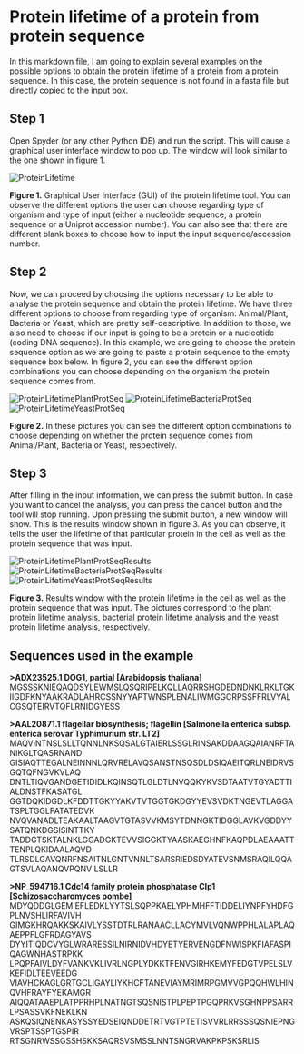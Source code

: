 # Protein lifetime of a protein from protein sequence

In this markdown file, I am going to explain several examples on the possible options to obtain the protein lifetime of a protein from a protein sequence. In this case, the protein sequence is not found in a fasta file but directly copied to the input box.

## Step 1

Open Spyder (or any other Python IDE) and run the script. This will cause a graphical user interface window to pop up. The window will look similar to the one shown in figure 1.

![ProteinLifetime](https://user-images.githubusercontent.com/70640998/111024653-3fba0280-83e0-11eb-858e-6c485913f7b5.jpg)

**Figure 1.** Graphical User Interface (GUI) of the protein lifetime tool. You can observe the different options the user can choose regarding type of organism and type of input (either a nucleotide sequence, a protein sequence or a Uniprot accession number). You can also see that there are different blank boxes to choose how to input the input sequence/accession number.

## Step 2

Now, we can proceed by choosing the options necessary to be able to analyse the protein sequence and obtain the protein lifetime. We have three different options to choose from regarding type of organism: Animal/Plant, Bacteria or Yeast, which are pretty self-descriptive. In addition to those, we also need to choose if our input is going to be a protein or a nucleotide (coding DNA sequence). In this example, we are going to choose the protein sequence option as we are going to paste a protein sequence to the empty sequence box below. In figure 2, you can see the different option combinations you can choose depending on the organism the protein sequence comes from.

![ProteinLifetimePlantProtSeq](https://user-images.githubusercontent.com/70640998/111027216-18b6fd00-83ef-11eb-90e3-7a0a9f4087a6.jpg) ![ProteinLifetimeBacteriaProtSeq](https://user-images.githubusercontent.com/70640998/111027218-1ce31a80-83ef-11eb-9016-9fe945b968d6.jpg)  ![ProteinLifetimeYeastProtSeq](https://user-images.githubusercontent.com/70640998/111027224-21a7ce80-83ef-11eb-9405-6f3e041626e6.jpg)

**Figure 2.** In these pictures you can see the different option combinations to choose depending on whether the protein sequence comes from Animal/Plant, Bacteria or Yeast, respectively.

## Step 3

After filling in the input information, we can press the submit button. In case you want to cancel the analysis, you can press the cancel button and the tool will stop running. Upon pressing the submit button, a new window will show. This is the results window shown in figure 3. As you can observe, it tells the user the lifetime of that particular protein in the cell as well as the protein sequence that was input.

![ProteinLifetimePlantProtSeqResults](https://user-images.githubusercontent.com/70640998/111027242-59167b00-83ef-11eb-8719-5d5cd2f90612.jpg)  ![ProteinLifetimeBacteriaProtSeqResults](https://user-images.githubusercontent.com/70640998/111027245-5d429880-83ef-11eb-8d00-0bcbcf49e39e.jpg) ![ProteinLifetimeYeastProtSeqResults](https://user-images.githubusercontent.com/70640998/111027248-65023d00-83ef-11eb-8d88-b977b2018121.jpg)

**Figure 3.** Results window with the protein lifetime in the cell as well as the protein sequence that was input. The pictures correspond to the plant protein lifetime analysis, bacterial protein lifetime analysis and the yeast protein lifetime analysis, respectively. 

## Sequences used in the example

**>ADX23525.1 DOG1, partial [Arabidopsis thaliana]**
MGSSSKNIEQAQDSYLEWMSLQSQRIPELKQLLAQRRSHGDEDNDNKLRKLTGKIIGDFKNYAAKRADLAHRCSSNYYAPTWNSPLENALIWMGGCRPSSFFRLVYALCGSQTEIRVTQFLRNIDGYESS

**>AAL20871.1 flagellar biosynthesis; flagellin [Salmonella enterica subsp. enterica serovar Typhimurium str. LT2]**
MAQVINTNSLSLLTQNNLNKSQSALGTAIERLSSGLRINSAKDDAAGQAIANRFTANIKGLTQASRNAND
GISIAQTTEGALNEINNNLQRVRELAVQSANSTNSQSDLDSIQAEITQRLNEIDRVSGQTQFNGVKVLAQ
DNTLTIQVGANDGETIDIDLKQINSQTLGLDTLNVQQKYKVSDTAATVTGYADTTIALDNSTFKASATGL
GGTDQKIDGDLKFDDTTGKYYAKVTVTGGTGKDGYYEVSVDKTNGEVTLAGGATSPLTGGLPATATEDVK
NVQVANADLTEAKAALTAAGVTGTASVVKMSYTDNNGKTIDGGLAVKVGDDYYSATQNKDGSISINTTKY
TADDGTSKTALNKLGGADGKTEVVSIGGKTYAASKAEGHNFKAQPDLAEAAATTTENPLQKIDAALAQVD
TLRSDLGAVQNRFNSAITNLGNTVNNLTSARSRIEDSDYATEVSNMSRAQILQQAGTSVLAQANQVPQNV
LSLLR

**>NP_594716.1 Cdc14 family protein phosphatase Clp1 [Schizosaccharomyces pombe]**
MDYQDDGLGEMIEFLEDKLYYTSLSQPPKAELYPHMHFFTIDDELIYNPFYHDFGPLNVSHLIRFAVIVH
GIMGKHRQAKKSKAIVLYSSTDTRLRANAACLLACYMVLVQNWPPHLALAPLAQAEPPFLGFRDAGYAVS
DYYITIQDCVYGLWRARESSILNIRNIDVHDYETYERVENGDFNWISPKFIAFASPIQAGWNHASTRPKK
LPQPFAIVLDYFVANKVKLIVRLNGPLYDKKTFENVGIRHKEMYFEDGTVPELSLVKEFIDLTEEVEEDG
VIAVHCKAGLGRTGCLIGAYLIYKHCFTANEVIAYMRIMRPGMVVGPQQHWLHINQVHFRAYFYEKAMGR
AIQQATAAEPLATPPRHPLNATNGTSQSNISTPLPEPTPGQPRKVSGHNPPSARRLPSASSVKFNEKLKN
ASKQSIQNENKASYSSYEDSEIQNDDETRTVGTPTETISVVRLRRSSSQSNIEPNGVRSPTSSPTGSPIR
RTSGNRWSSGSSHSKKSAQRSVSMSSLNNTSNGRVAKPKPSKSRLIS

